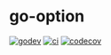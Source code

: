 
# go-option

[![godev][godev-badge]][godev-link]
[![ci][ci-badge]][ci-link]
[![codecov][codecov-badge]][codecov-link]

[godev-link]: https://pkg.go.dev/mod/github.com/auryannn/go-option
[godev-badge]: https://pkg.go.dev/badge/mod/github.com/auryannn/go-option

[ci-link]: https://github.com/auryannn/go-option/actions/workflows/ci.yml
[ci-badge]: https://img.shields.io/github/actions/workflow/status/auryannn/go-option/Go

[codecov-link]: https://codecov.io/gh/auryannn/go-option
[codecov-badge]: https://img.shields.io/codecov/c/github/auryannn/go-option
